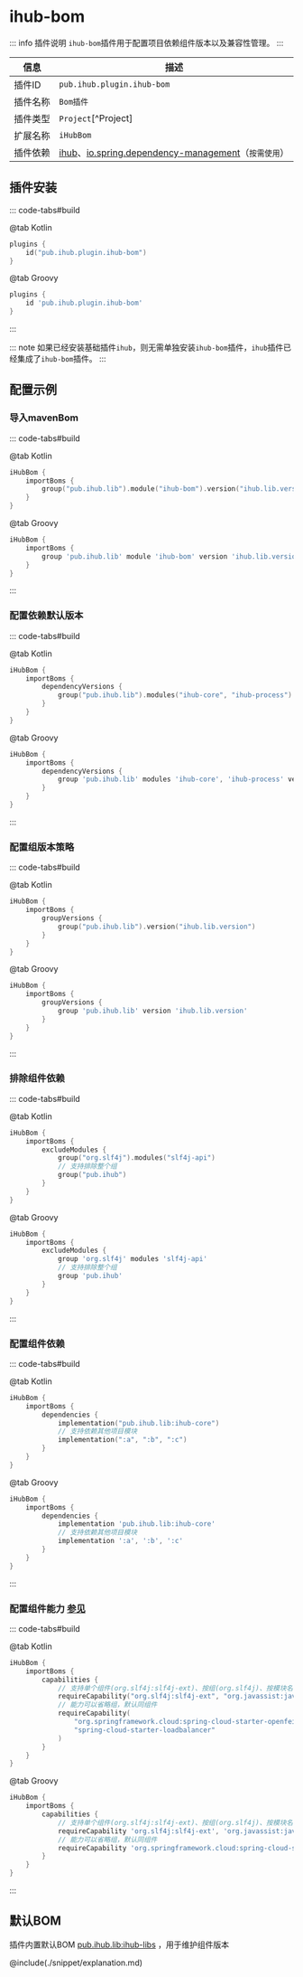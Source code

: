 # ihub-bom

::: info 插件说明
`ihub-bom`插件用于配置项目依赖组件版本以及兼容性管理。
:::

| 信息 | 描述 |
|------|------|
| 插件ID | `pub.ihub.plugin.ihub-bom` |
| 插件名称 | `Bom插件` |
| 插件类型 | `Project`[^Project] |
| 扩展名称 | `iHubBom` |
| 插件依赖 | [ihub](iHub)、[io.spring.dependency-management](https://github.com/spring-gradle-plugins/dependency-management-plugin)（`按需使用`） |

## 插件安装

::: code-tabs#build

@tab Kotlin

```kotlin
plugins {
    id("pub.ihub.plugin.ihub-bom")
}
```

@tab Groovy

```groovy
plugins {
    id 'pub.ihub.plugin.ihub-bom'
}
```

:::

::: note
如果已经安装基础插件`ihub`，则无需单独安装`ihub-bom`插件，`ihub`插件已经集成了`ihub-bom`插件。
:::

## 配置示例

### 导入mavenBom

::: code-tabs#build

@tab Kotlin

```kotlin
iHubBom {
    importBoms {
        group("pub.ihub.lib").module("ihub-bom").version("ihub.lib.version")
    }
}
```

@tab Groovy

```groovy
iHubBom {
    importBoms {
        group 'pub.ihub.lib' module 'ihub-bom' version 'ihub.lib.version'
    }
}
```

:::

### 配置依赖默认版本

::: code-tabs#build

@tab Kotlin

```kotlin
iHubBom {
    importBoms {
        dependencyVersions {
            group("pub.ihub.lib").modules("ihub-core", "ihub-process").version("ihub.lib.version")
        }
    }
}
```

@tab Groovy

```groovy
iHubBom {
    importBoms {
        dependencyVersions {
            group 'pub.ihub.lib' modules 'ihub-core', 'ihub-process' version 'ihub.lib.version'
        }
    }
}
```

:::

### 配置组版本策略

::: code-tabs#build

@tab Kotlin

```kotlin
iHubBom {
    importBoms {
        groupVersions {
            group("pub.ihub.lib").version("ihub.lib.version")
        }
    }
}
```

@tab Groovy

```groovy
iHubBom {
    importBoms {
        groupVersions {
            group 'pub.ihub.lib' version 'ihub.lib.version'
        }
    }
}
```

:::

### 排除组件依赖

::: code-tabs#build

@tab Kotlin

```kotlin
iHubBom {
    importBoms {
        excludeModules {
            group("org.slf4j").modules("slf4j-api")
            // 支持排除整个组
            group("pub.ihub")
        }
    }
}
```

@tab Groovy

```groovy
iHubBom {
    importBoms {
        excludeModules {
            group 'org.slf4j' modules 'slf4j-api'
            // 支持排除整个组
            group 'pub.ihub'
        }
    }
}
```

:::

### 配置组件依赖

::: code-tabs#build

@tab Kotlin

```kotlin
iHubBom {
    importBoms {
        dependencies {
            implementation("pub.ihub.lib:ihub-core")
            // 支持依赖其他项目模块
            implementation(":a", ":b", ":c")
        }
    }
}
```

@tab Groovy

```groovy
iHubBom {
    importBoms {
        dependencies {
            implementation 'pub.ihub.lib:ihub-core'
            // 支持依赖其他项目模块
            implementation ':a', ':b', ':c'
        }
    }
}
```

:::

### 配置组件能力 [参见](https://docs.gradle.org/current/userguide/feature_variants.html#sec::consuming_feature_variants)

::: code-tabs#build

@tab Kotlin

```kotlin
iHubBom {
    importBoms {
        capabilities {
            // 支持单个组件(org.slf4j:slf4j-ext)、按组(org.slf4j)、按模块名(slf4j-ext)进行配置
            requireCapability("org.slf4j:slf4j-ext", "org.javassist:javassist")
            // 能力可以省略组，默认同组件
            requireCapability(
                "org.springframework.cloud:spring-cloud-starter-openfeign",
                "spring-cloud-starter-loadbalancer"
            )
        }
    }
}
```

@tab Groovy

```groovy
iHubBom {
    importBoms {
        capabilities {
            // 支持单个组件(org.slf4j:slf4j-ext)、按组(org.slf4j)、按模块名(slf4j-ext)进行配置
            requireCapability 'org.slf4j:slf4j-ext', 'org.javassist:javassist'
            // 能力可以省略组，默认同组件
            requireCapability 'org.springframework.cloud:spring-cloud-starter-openfeign', 'spring-cloud-starter-loadbalancer'
        }
    }
}
```

:::

## 默认BOM

插件内置默认BOM [pub.ihub.lib:ihub-libs](https://mvnrepository.com/artifact/pub.ihub.lib/ihub-libs) ，用于维护组件版本

@include(./snippet/explanation.md)
